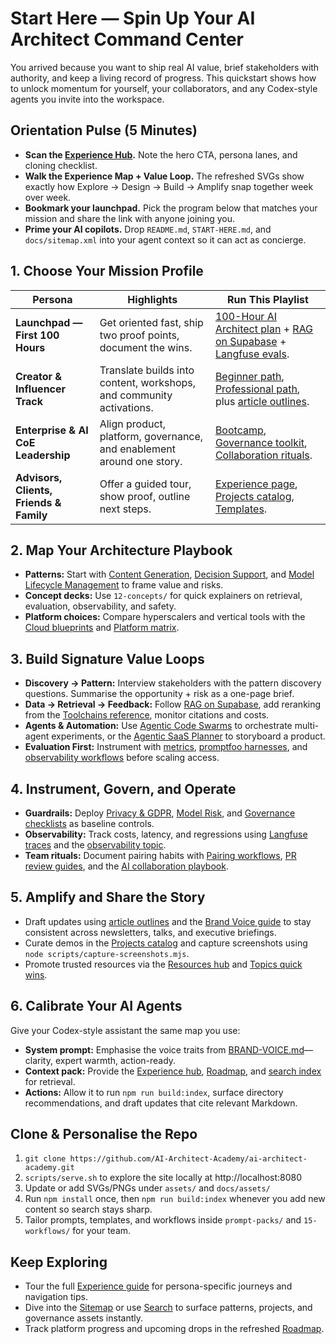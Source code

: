 # Start Here — Spin Up Your AI Architect Command Center

You arrived because you want to ship real AI value, brief stakeholders with authority, and keep a living record of progress. This quickstart shows how to unlock momentum for yourself, your collaborators, and any Codex-style agents you invite into the workspace.

## Orientation Pulse (5 Minutes)
- **Scan the [Experience Hub](docs/experience.html).** Note the hero CTA, persona lanes, and cloning checklist.
- **Walk the Experience Map + Value Loop.** The refreshed SVGs show exactly how Explore → Design → Build → Amplify snap together week over week.
- **Bookmark your launchpad.** Pick the program below that matches your mission and share the link with anyone joining you.
- **Prime your AI copilots.** Drop `README.md`, `START-HERE.md`, and `docs/sitemap.xml` into your agent context so it can act as concierge.

## 1. Choose Your Mission Profile

| Persona | Highlights | Run This Playlist |
| --- | --- | --- |
| **Launchpad — First 100 Hours** | Get oriented fast, ship two proof points, document the wins. | [100-Hour AI Architect plan](02-learning-paths/100-hour-ai-architect.md) + [RAG on Supabase](05-projects/rag-on-supabase.md) + [Langfuse evals](05-projects/evals-langfuse.md). |
| **Creator & Influencer Track** | Translate builds into content, workshops, and community activations. | [Beginner path](02-learning-paths/beginner.md), [Professional path](02-learning-paths/professional.md), plus [article outlines](09-articles/). |
| **Enterprise & AI CoE Leadership** | Align product, platform, governance, and enablement around one story. | [Bootcamp](02-learning-paths/bootcamp.md), [Governance toolkit](08-governance/), [Collaboration rituals](16-collaboration/). |
| **Advisors, Clients, Friends & Family** | Offer a guided tour, show proof, outline next steps. | [Experience page](docs/experience.html), [Projects catalog](docs/projects.html), [Templates](04-templates/). |

## 2. Map Your Architecture Playbook
- **Patterns:** Start with [Content Generation](01-design-patterns/content-generation.md), [Decision Support](01-design-patterns/decision-support.md), and [Model Lifecycle Management](01-design-patterns/model-lifecycle-management.md) to frame value and risks.
- **Concept decks:** Use `12-concepts/` for quick explainers on retrieval, evaluation, observability, and safety.
- **Platform choices:** Compare hyperscalers and vertical tools with the [Cloud blueprints](docs/clouds.html) and [Platform matrix](docs/platforms.html).

## 3. Build Signature Value Loops
- **Discovery → Pattern:** Interview stakeholders with the pattern discovery questions. Summarise the opportunity + risk as a one-page brief.
- **Data → Retrieval → Feedback:** Follow [RAG on Supabase](05-projects/rag-on-supabase.md), add reranking from the [Toolchains reference](06-toolchains/stack-reference.md), monitor citations and costs.
- **Agents & Automation:** Use [Agentic Code Swarms](agentic-swarms/README.md) to orchestrate multi-agent experiments, or the [Agentic SaaS Planner](05-projects/agentic-saas-planner.md) to storyboard a product.
- **Evaluation First:** Instrument with [metrics](07-evaluation/metrics.md), [promptfoo harnesses](05-projects/evals-langfuse.md), and [observability workflows](15-workflows/observability-playbook.md) before scaling access.

## 4. Instrument, Govern, and Operate
- **Guardrails:** Deploy [Privacy & GDPR](08-governance/privacy-gdpr.md), [Model Risk](08-governance/model-risk.md), and [Governance checklists](08-governance/checklists.md) as baseline controls.
- **Observability:** Track costs, latency, and regressions using [Langfuse traces](05-projects/evals-langfuse.md) and the [observability topic](docs/topics/observability.html).
- **Team rituals:** Document pairing habits with [Pairing workflows](15-workflows/pairing.md), [PR review guides](15-workflows/pr-review.md), and the [AI collaboration playbook](16-collaboration/working-with-ai.md).

## 5. Amplify and Share the Story
- Draft updates using [article outlines](09-articles/) and the [Brand Voice guide](BRAND-VOICE.md) to stay consistent across newsletters, talks, and executive briefings.
- Curate demos in the [Projects catalog](docs/projects.html) and capture screenshots using `node scripts/capture-screenshots.mjs`.
- Promote trusted resources via the [Resources hub](docs/resources.html) and [Topics quick wins](docs/topics/index.html).

## 6. Calibrate Your AI Agents
Give your Codex-style assistant the same map you use:
- **System prompt:** Emphasise the voice traits from [BRAND-VOICE.md](BRAND-VOICE.md)—clarity, expert warmth, action-ready.
- **Context pack:** Provide the [Experience hub](docs/experience.html), [Roadmap](00-roadmap/ROADMAP.md), and [search index](docs/data/search-index.json) for retrieval.
- **Actions:** Allow it to run `npm run build:index`, surface directory recommendations, and draft updates that cite relevant Markdown.

## Clone & Personalise the Repo
1. `git clone https://github.com/AI-Architect-Academy/ai-architect-academy.git`
2. `scripts/serve.sh` to explore the site locally at http://localhost:8080
3. Update or add SVGs/PNGs under `assets/` and `docs/assets/`
4. Run `npm install` once, then `npm run build:index` whenever you add new content so search stays sharp.
5. Tailor prompts, templates, and workflows inside `prompt-packs/` and `15-workflows/` for your team.

## Keep Exploring
- Tour the full [Experience guide](docs/experience.html) for persona-specific journeys and navigation tips.
- Dive into the [Sitemap](docs/sitemap.xml) or use [Search](docs/search.html) to surface patterns, projects, and governance assets instantly.
- Track platform progress and upcoming drops in the refreshed [Roadmap](00-roadmap/ROADMAP.md).
